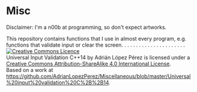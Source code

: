 # Misc
Disclaimer: I'm a n00b at programming, so don't expect artworks. 

This repository contains functions that I use in almost every program, e.g. functions that validate input or clear the screen. 
.
.
.
.
.
.
.
.
.
.
.
.
.
.
.
.
.
.
.
.
.
<a rel="license" href="http://creativecommons.org/licenses/by-sa/4.0/"><img alt="Creative Commons Licence" style="border-width:0" src="https://i.creativecommons.org/l/by-sa/4.0/80x15.png" /></a><br /><span xmlns:dct="http://purl.org/dc/terms/" href="http://purl.org/dc/dcmitype/Text" property="dct:title" rel="dct:type">Universal Input Validation C++14</span> by <span xmlns:cc="http://creativecommons.org/ns#" property="cc:attributionName">Adrián López Pérez</span> is licensed under a <a rel="license" href="http://creativecommons.org/licenses/by-sa/4.0/">Creative Commons Attribution-ShareAlike 4.0 International License</a>.<br />Based on a work at <a xmlns:dct="http://purl.org/dc/terms/" href="https://github.com/AdrianLopezPerez/Miscellaneous/blob/master/Universal%20input%20validation%20C%2B%2B14" rel="dct:source">https://github.com/AdrianLopezPerez/Miscellaneous/blob/master/Universal%20input%20validation%20C%2B%2B14</a>.

